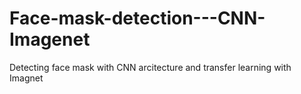 # Face-mask-detection---CNN-Imagenet
Detecting face mask with CNN arcitecture and transfer learning with Imagnet
